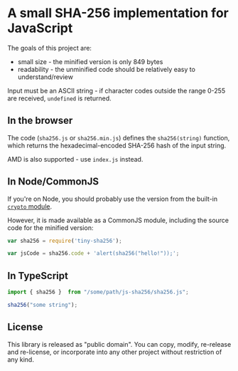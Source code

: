 # A small SHA-256 implementation for JavaScript

The goals of this project are:
* small size  - the minified version is only 849 bytes
* readability - the unminified code should be relatively easy to understand/review

Input must be an ASCII string - if character codes outside the range 0-255 are received, `undefined` is returned.

## In the browser

The code (`sha256.js` or `sha256.min.js`) defines the `sha256(string)` function, which returns the hexadecimal-encoded SHA-256 hash of the input string.

AMD is also supported - use `index.js` instead.

## In Node/CommonJS

If you're on Node, you should probably use the version from the built-in [`crypto` module](http://nodejs.org/api/crypto.html#crypto_crypto_createhash_algorithm).

However, it is made available as a CommonJS module, including the source code for the minified version:

```javascript
var sha256 = require('tiny-sha256');

var jsCode = sha256.code + 'alert(sha256("hello!"));';
```
## In TypeScript

```typescript
import { sha256 }  from "/some/path/js-sha256/sha256.js";

sha256("some string");
```

## License

This library is released as "public domain".  You can copy, modify, re-release and re-license, or incorporate into any other project without restriction of any kind.
